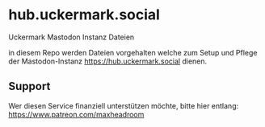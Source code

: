 # hub.uckermark.social
Uckermark Mastodon Instanz Dateien

in diesem Repo werden Dateien vorgehalten welche zum Setup und Pflege der
Mastodon-Instanz https://hub.uckermark.social dienen.


## Support
Wer diesen Service finanziell unterstützen möchte, bitte hier entlang: https://www.patreon.com/maxheadroom
